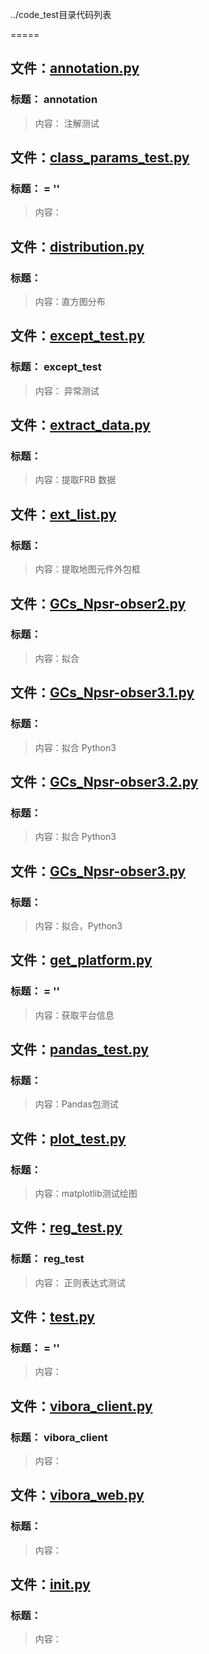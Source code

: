 ../code_test目录代码列表
=====

## 文件：[annotation.py](annotation.py)### 标题：         annotation
> 内容：       注解测试

## 文件：[class_params_test.py](class_params_test.py)### 标题： = ''
> 内容：
## 文件：[distribution.py](distribution.py)### 标题：> 内容：直方图分布

## 文件：[except_test.py](except_test.py)### 标题：         except_test
> 内容：       异常测试

## 文件：[extract_data.py](extract_data.py)### 标题：> 内容：提取FRB 数据

## 文件：[ext_list.py](ext_list.py)### 标题：> 内容：提取地图元件外包框

## 文件：[GCs_Npsr-obser2.py](GCs_Npsr-obser2.py)### 标题：> 内容：拟合

## 文件：[GCs_Npsr-obser3.1.py](GCs_Npsr-obser3.1.py)### 标题：> 内容：拟合 Python3

## 文件：[GCs_Npsr-obser3.2.py](GCs_Npsr-obser3.2.py)### 标题：> 内容：拟合 Python3

## 文件：[GCs_Npsr-obser3.py](GCs_Npsr-obser3.py)### 标题：> 内容：拟合，Python3

## 文件：[get_platform.py](get_platform.py)### 标题： = ''
> 内容：获取平台信息

## 文件：[pandas_test.py](pandas_test.py)### 标题：> 内容：Pandas包测试

## 文件：[plot_test.py](plot_test.py)### 标题：> 内容：matplotlib测试绘图

## 文件：[reg_test.py](reg_test.py)### 标题：         reg_test
> 内容：       正则表达式测试

## 文件：[test.py](test.py)### 标题： = ''
> 内容：
## 文件：[vibora_client.py](vibora_client.py)### 标题：         vibora_client
> 内容：       

## 文件：[vibora_web.py](vibora_web.py)### 标题：> 内容：
## 文件：[__init__.py](__init__.py)### 标题：> 内容：

